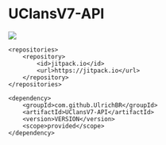 # UClansV7-API

[![](https://jitpack.io/v/UlrichBR/UClansV7-API.svg)](https://jitpack.io/#UlrichBR/UClansV7-API)

	<repositories>
		<repository>
		    <id>jitpack.io</id>
		    <url>https://jitpack.io</url>
		</repository>
	</repositories>
 
	<dependency>
	    <groupId>com.github.UlrichBR</groupId>
	    <artifactId>UClansV7-API</artifactId>
	    <version>VERSION</version>
	    <scope>provided</scope>
	</dependency>
